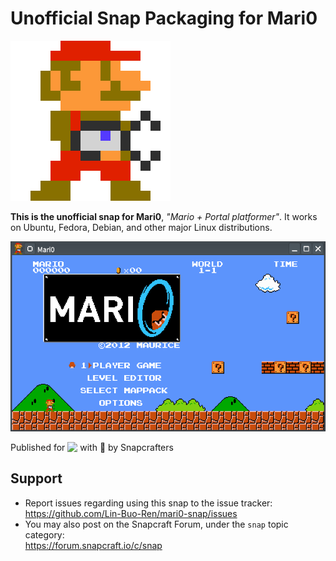 # Unofficial Snap Packaging for Mari0
<!--
	Use the Staticaly service for easy access to in-repo pictures:
	https://www.staticaly.com/
-->
![Icon of Mari0](gui/mari0-icon.256px.scaled.png "Icon of Mari0")

**This is the unofficial snap for Mari0**, *"Mario + Portal platformer"*. It works on Ubuntu, Fedora, Debian, and other major Linux distributions.

<!-- Uncomment and modify this when you are provided a build status badge
[![Build Status Badge of the `mari0` Snap](https://build.snapcraft.io/badge/Lin-Buo-Ren/mari0-snap.svg "Build Status of the `mari0` snap")](https://build.snapcraft.io/user/Lin-Buo-Ren/mari0-snap)
-->

![Screenshot of the Snapped Application](local/screenshots/main.png "Screenshot of the Snapped Application")

Published for <img src="http://anything.codes/slack-emoji-for-techies/emoji/tux.png" align="top" width="24" /> with 💝 by Snapcrafters

<!-- Uncomment and modify this when you have published the snap to the Snap Store
## Installation
([Don't have snapd installed?](https://snapcraft.io/docs/core/install))

### In a Terminal
    # Install the snap #
    sudo snap install --channel=edge --devmode mari0
    #sudo snap install --channel=beta mari0
    #sudo snap install mari0
    
    # Connect the snap to essential security confinement interfaces #
    ## (Proper reasoning for connecting _plug_name_) ##
    sudo snap connect mari0:_plug_name_
    
    # Connect the snap to optional security confinement interfaces #
    ## (Proper reasoning for connecting _plug_name_) ##
    sudo snap connect mari0:_plug_name_
    
    # Launch the application #
    mari0
    snap run mari0 # If you have another existing installation

### The Graphical Way
[![Get it from the Snap Store](https://snapcraft.io/static/images/badges/en/snap-store-black.svg)](https://snapcraft.io/mari0)
-->

<!-- Uncomment when you have test results
## What is Working
* [A list of functionallities that are verified working]

## What is NOT Working...yet 
Check out the [issue tracker](https://github.com/Lin-Buo-Ren/mari0-snap/issues) for known issues.
-->

## Support
* Report issues regarding using this snap to the issue tracker:  
  <https://github.com/Lin-Buo-Ren/mari0-snap/issues>
* You may also post on the Snapcraft Forum, under the `snap` topic category:  
  <https://forum.snapcraft.io/c/snap>
